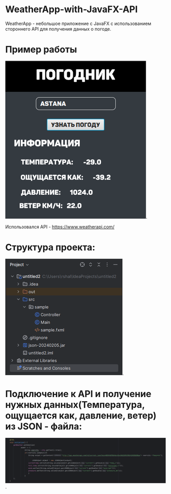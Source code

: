 # WeatherApp-with-JavaFX-API

WeatherApp - небольшое приложение с JavaFX с использованием стороннего API для получения данных о погоде.

# Пример работы

![Image alt](https://github.com/heiphin7/WeatherApp-with-JavaFX-API/blob/main/Screens/%D0%9F%D1%80%D0%B8%D0%BC%D0%B5%D1%80%20%D1%80%D0%B0%D0%B1%D0%BE%D1%82%D1%8B.png).


Использовался API - https://www.weatherapi.com/

# Структура проекта:

![Image alt](https://github.com/heiphin7/WeatherApp-with-JavaFX-API/blob/main/Screens/%D0%A1%D1%82%D1%80%D1%83%D0%BA%D1%82%D1%83%D1%80%D0%B0%20%D0%9F%D1%80%D0%BE%D0%B5%D0%BA%D1%82%D0%B0.png).



# Подключение к API и получение нужных данных(Температура, ощущается как, давление, ветер) из JSON - файла:

![Image alt](https://github.com/heiphin7/WeatherApp-with-JavaFX-API/blob/main/Screens/%D0%9F%D0%BE%D0%B4%D0%BA%D0%BB%D1%8E%D1%87%D0%B5%D0%BD%D0%B8%D0%B5%20%D0%BA%20API.png).
